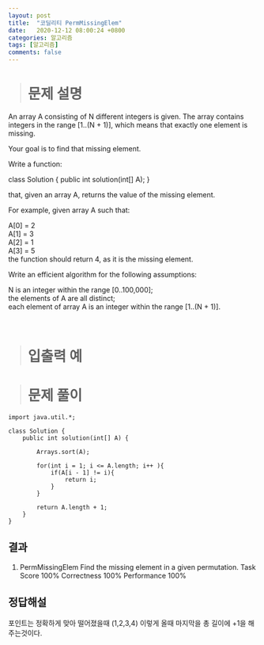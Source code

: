 ```yaml
---
layout: post
title:  "코딜리티 PermMissingElem"
date:   2020-12-12 08:00:24 +0800
categories: 알고리즘
tags: [알고리즘]
comments: false
---
```


># 문제 설명

An array A consisting of N different integers is given. The array contains integers in the range [1..(N + 1)], which means that exactly one element is missing.  
  
Your goal is to find that missing element.  
  
Write a function:  
  
class Solution { public int solution(int[] A); }  
  
that, given an array A, returns the value of the missing element.  
  
For example, given array A such that:  
  
  A[0] = 2  
  A[1] = 3  
  A[2] = 1  
  A[3] = 5  
the function should return 4, as it is the missing element.  
  
Write an efficient algorithm for the following assumptions:  
  
N is an integer within the range [0..100,000];  
the elements of A are all distinct;  
each element of array A is an integer within the range [1..(N + 1)].  
    
<br/>

># 입출력 예



># 문제 풀이

```
import java.util.*;

class Solution {
    public int solution(int[] A) {
        
        Arrays.sort(A);

        for(int i = 1; i <= A.length; i++ ){
            if(A[i - 1] != i){
                return i;
            }            
        }

        return A.length + 1;
    }
}

```

## 결과

1. PermMissingElem
Find the missing element in a given permutation.
Task Score
100%
Correctness
100%
Performance
100%


## 정답해설

포인트는 정확하게 맞아 떨어졌을때 (1,2,3,4) 이렇게 올때 마지막을 총 길이에 +1을 해주는것이다.



